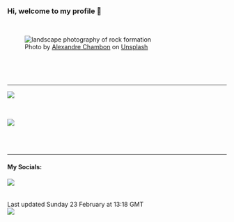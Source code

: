 <h3>Hi, welcome to my profile 👋</h3>

<br />
<figure>
  <img
    src="https://images.unsplash.com/photo-1474518551598-147ee65f265e?crop=entropy&cs=tinysrgb&fit=max&fm=jpg&ixid=M3wyNzQ3MDB8MHwxfHJhbmRvbXx8fHx8fHx8fDE3NDAzMTM2OTN8&ixlib=rb-4.0.3&q=80&w=1080&auto=format"
    alt="landscape photography of rock formation" 
  />
  <figcaption>Photo by <a
    href="https://unsplash.com/@goodspleen?utm_source=Profile%20readme&utm_medium=referral">Alexandre Chambon</a> on <a
    href="https://unsplash.com/?utm_source=Profile%20readme&utm_medium=referral">Unsplash</a></figcaption>
</figure>




  <br /><br /><br />

<hr />
<img
  src="https://github-readme-stats.vercel.app/api?username=shanelucy&show_icons=true&theme=calm"
/>
<br /><br /><br />

<img 
  src="https://github-readme-stats.vercel.app/api/top-langs/?username=shanelucy&theme=calm"
/>
<br /><br /><br /><br />
<hr />
<h4>My Socials:</h4>
<a href="https://uk.linkedin.com/in/shane-lucy-4735b616a">
  <img
    src="https://img.shields.io/badge/linkedin%20-%230077B5.svg?&style=for-the-badge&logo=linkedin&logoColor=white"
  />
</a>
<br /><br /><br />
Last updated Sunday 23 February at 13:18 GMT
<br />
<img
  src="https://github.com/ShaneLucy/ShaneLucy/workflows/README%20build/badge.svg"
/>
